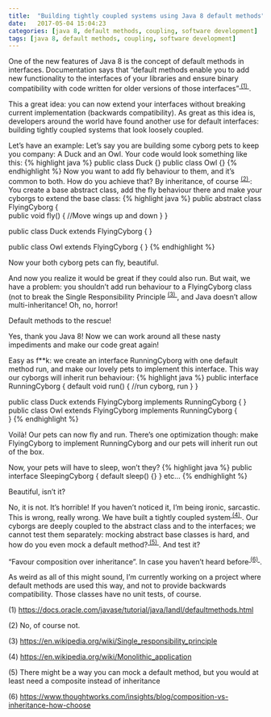 ```yaml
---
title:  "Building tightly coupled systems using Java 8 default methods"
date:   2017-05-04 15:04:23
categories: [java 8, default methods, coupling, software development]
tags: [java 8, default methods, coupling, software development]
---
```


One of the new features of Java 8 is the concept of default methods in interfaces. Documentation says that “default methods enable you to add new functionality to the interfaces of your libraries and ensure binary compatibility with code written for older versions of those interfaces”<sup>[ (1) ](#fnOne)</sup>.

This a great idea: you can now extend your interfaces without breaking current implementation (backwards compatibility).
As great as this idea is, developers around the world have found another use for default interfaces: building tightly coupled systems that look loosely coupled.

Let’s have an example: Let’s say you are building some cyborg pets to keep you company: A Duck and an Owl. Your code would look something like this:
{% highlight java %}
public class Duck {}
public class Owl {} 
{% endhighlight %}
Now you want to add fly behaviour to them, and it’s common to both. How do you achieve that? By inheritance, of course <sup>[ (2) ](#fnTwo)</sup>: You create a base abstract class, add the fly behaviour there and make your cyborgs to extend the base class:
{% highlight java %}
public abstract class FlyingCyborg {	
	public void fly() {
	//Move wings up and down
	}
}

public class Duck extends FlyingCyborg {
}

public class Owl extends FlyingCyborg {	
}
{% endhighlight %}

Now your both cyborg pets can fly, beautiful.

And now you realize it would be great if they could also run. But wait, we have a problem: you shouldn’t add run behaviour to a FlyingCyborg class (not to break the Single Responsibility Principle <sup>[ (3) ](#fnThree)</sup>, and Java doesn’t allow multi-inheritance! Oh, no, horror!

Default methods to the rescue!

Yes, thank you Java 8! Now we can work around all these nasty impediments and make our code great again! 

Easy as f**k: we create an interface RunningCyborg with one default method run, and make our lovely pets to implement this interface. This way our cyborgs will inherit run behaviour:
{% highlight java %}
public interface RunningCyborg {
	default void run() {
		//run cyborg, run
	}
}

public class Duck extends FlyingCyborg implements RunningCyborg {
}
public class Owl extends FlyingCyborg implements RunningCyborg {	
}
{% endhighlight %}

Voilà! Our pets can now fly and run. There’s one optimization though: make FlyingCyborg to implement RunningCyborg and our pets will inherit run out of the box. 

Now, your pets will have to sleep, won’t they? 
{% highlight java %}
public interface SleepingCyborg {
	default sleep() {}
}
etc...
{% endhighlight %}

Beautiful, isn’t it?

No, it is not. It’s horrible! If you haven’t noticed it, I’m being ironic, sarcastic. This is wrong, really wrong. We have built a tightly coupled system<sup>[ (4) ](#fnFour)</sup>. Our cyborgs are deeply coupled to the abstract class and to the interfaces; we cannot test them separately: mocking abstract base classes is hard, and how do you even mock a default method?<sup>[ (5) ](#fnFive)</sup>. And test it?

“Favour composition over inheritance”. In case you haven’t heard before<sup>[ (6) ](#fnSix)</sup>.

As weird as all of this might sound, I’m currently working on a project where default methods are used this way, and not to provide backwards compatibility. Those classes have no unit tests, of course. 

<a name="fnOne">(1)</a> https://docs.oracle.com/javase/tutorial/java/IandI/defaultmethods.html

<a name="fnTwo">(2)</a>	No, of course not.

<a name="fnThree">(3)</a> https://en.wikipedia.org/wiki/Single_responsibility_principle

<a name="fnFour">(4)</a> https://en.wikipedia.org/wiki/Monolithic_application

<a name="fnFive">(5)</a> There might be a way you can mock a default method, but you would at least need a composite instead of inheritance

<a name="fnSix">(6)</a> https://www.thoughtworks.com/insights/blog/composition-vs-inheritance-how-choose

